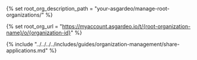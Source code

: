 {% set root_org_description_path = "your-asgardeo/manage-root-organizations/" %}

{% set root_org_url = "https://myaccount.asgardeo.io/t/{root-organization-name}/o/{organization-id}" %}

{% include "../../../../includes/guides/organization-management/share-applications.md" %}
